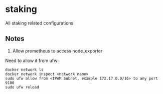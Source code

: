 # staking
All staking related configurations


## Notes

1. Allow prometheus to access node_exporter

Need to allow it from ufw:
```shell
docker network ls
docker network inspect <network name>
sudo ufw allow from <IPAM Subnet, example 172.17.0.0/16> to any port 9100
sudo ufw reload
```